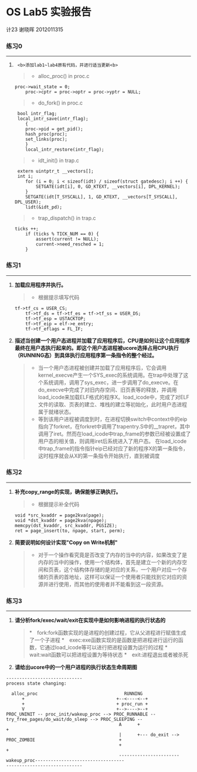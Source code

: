 # OS Lab5 实验报告

计23
谢晓晖
2012011315

### 练习0
---
1.      <b>添加lab1~lab4原有代码，并进行适当更新<b>
	> * alloc_proc() in proc.c
	```
	proc->wait_state = 0;
        proc->cptr = proc->optr = proc->yptr = NULL;
	```
	> * do_fork() in proc.c
	```
	 bool intr_flag;
   	 local_intr_save(intr_flag);
    	{
       	proc->pid = get_pid();
        hash_proc(proc);
        set_links(proc);
    	}
    	local_intr_restore(intr_flag);
	```
	> * idt_init() in trap.c
	```
	 extern uintptr_t __vectors[];
   	 int i;
    	for (i = 0; i < sizeof(idt) / sizeof(struct gatedesc); i ++) {
        	SETGATE(idt[i], 0, GD_KTEXT, __vectors[i], DPL_KERNEL);
    	}
    	SETGATE(idt[T_SYSCALL], 1, GD_KTEXT, __vectors[T_SYSCALL], DPL_USER);
    	lidt(&idt_pd);
	```
	> * trap_dispatch() in trap.c
	```
	ticks ++;
        if (ticks % TICK_NUM == 0) {
            assert(current != NULL);
            current->need_resched = 1;
        }
	```

### 练习1
---
1.	<b>加载应用程序并执行。</b>

	> * 根据提示填写代码
	```
	tf->tf_cs = USER_CS;
    	tf->tf_ds = tf->tf_es = tf->tf_ss = USER_DS;
    	tf->tf_esp = USTACKTOP;
    	tf->tf_eip = elf->e_entry;
    	tf->tf_eflags = FL_IF;
	```
2.	<b>描述当创建一个用户态进程并加载了应用程序后，CPU是如何让这个应用程序最终在用户态执行起来的。即这个用户态进程被ucore选择占用CPU执行（RUNNING态）到具体执行应用程序第一条指令的整个经过。</b>
	> * 当一个用户态进程被创建并加载了应用程序后，它会调用kernel_execve产生一个SYS_exec的系统调用。在trap中处理了这个系统调用，调用了sys_exec，进一步调用了do_execve。在do_execve中完成了对旧内存空间、旧页表等的释放，并调用load_icode来加载ELF格式的程序X。load_icode中，完成了对ELF文件的读取、页表的建立、堆栈的建立等初始化，此时用户态进程属于就绪状态。
	> * 等到该用户进程被调度到时，在进程切换switch中context中的eip指向了forkret，在forkret中调用了trapentry.S中的__trapret，其中调用了iret。然而在load_icode中trap_frame的参数已经被设置成了用户态的相关值，则调用iret后系统进入了用户态。 在load_icode中trap_frame的指令指针eip已经对应了新的程序X的第一条指令，这时程序就会从X的第一条指令开始执行，直到被调度

### 练习2
---
1.	<b>补充copy_range的实现，确保能够正确执行。</b>
	> * 根据提示补全代码
	```
	void *src_kvaddr = page2kva(page);
	void *dst_kvaddr = page2kva(npage);
	memcpy(dst_kvaddr, src_kvaddr, PGSIZE);
	ret = page_insert(to, npage, start, perm);
	```
2.	<b>简要说明如何设计实现"Copy on Write机制"</b>
	> * 对于一个操作看究竟是否改变了内存的当中的内容，如果改变了是内存的当中的操作，使用一个结构体，首先是建立一个新的内存空间和页表，这个结构体存储的是对应的关系，一个用户对应一个存储的页表的首地址，这样可以保证一个使用者只能找到它对应的资源并进行使用，而其他的使用者并不能看到这一段资源。

### 练习3
---
1.	<b>请分析fork/exec/wait/exit在实现中是如何影响进程的执行状态的</b>
	> *　fork:fork函数实现的是进程的创建过程，它从父进程进行赋值生成了一个子进程
	> *　exec:exe函数实现的是函数是把进程进行运行的函数，它通过load_icode等可以进行把进程设置为运行的过程
	> *　wait:wait函数可以把进程设置为等待状态
	> *　exit:进程退出或者被杀死
	
2.	<b>请给出ucore中的一个用户进程的执行状态生命周期图</b>
```
-----------------------------
process state changing:
                                            
  alloc_proc                                 RUNNING
      +                                   +--<----<--+
      +                                   + proc_run +
      V                                   +-->---->--+ 
PROC_UNINIT -- proc_init/wakeup_proc --> PROC_RUNNABLE -- try_free_pages/do_wait/do_sleep --> PROC_SLEEPING --
                                           A      +                                                           +
                                           |      +--- do_exit --> PROC_ZOMBIE                                +
                                           +                                                                  + 
                                           -----------------------wakeup_proc----------------------------------
-----------------------------
```

